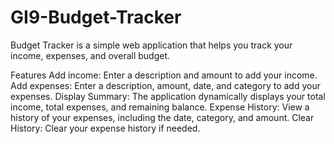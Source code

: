 # GI9-Budget-Tracker
Budget Tracker is a simple web application that helps you track your income, expenses, and overall budget.

Features
Add income: Enter a description and amount to add your income.
Add expenses: Enter a description, amount, date, and category to add your expenses.
Display Summary: The application dynamically displays your total income, total expenses, and remaining balance.
Expense History: View a history of your expenses, including the date, category, and amount.
Clear History: Clear your expense history if needed.